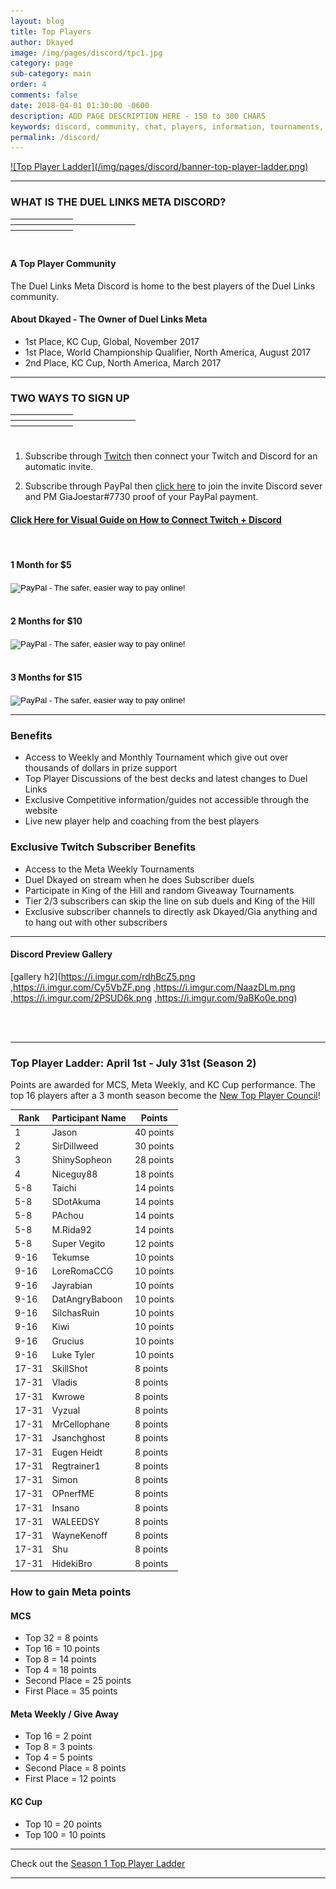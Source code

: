 ```yaml
---
layout: blog
title: Top Players
author: Dkayed
image: /img/pages/discord/tpc1.jpg
category: page
sub-category: main
order: 4
comments: false
date: 2018-04-01 01:30:00 -0600
description: ADD PAGE DESCRIPTION HERE - 150 to 300 CHARS
keywords: discord, community, chat, players, information, tournaments, friends, find friends
permalink: /discord/
---
```



<a href="#topladder"> 
![Top Player Ladder](/img/pages/discord/banner-top-player-ladder.png)
</a>

<hr style="border-color: #B5B5B5;">

<div class="section">
    <h3 class="text-center">WHAT IS THE DUEL LINKS META DISCORD?</h3>
    <hr style="width: 100px; border-color: #D8D8D8; margin-bottom: 8px;
    margin-top: 8px;">
    <hr style="width: 200px; border-color: #D8D8D8; margin-bottom: 8px;
    margin-top: 8px;">
    <hr style="width: 100px; border-color: #D8D8D8; margin-bottom: 8px;
    margin-top: 8px;">
    </div> 

<br>

#### A Top Player Community    
The Duel Links Meta Discord is home to the best players of the Duel Links community.

#### About Dkayed - The Owner of Duel Links Meta
* 1st Place, KC Cup, Global, November 2017
* 1st Place, World Championship Qualifier, North America, August 2017
* 2nd Place, KC Cup, North America, March 2017

<hr style="border-color: #B5B5B5;">

<div class="section">
    <h3 class="text-center">TWO WAYS TO SIGN UP</h3>
    <hr style="width: 100px; border-color: #D8D8D8; margin-bottom: 8px;
    margin-top: 8px;">
    <hr style="width: 200px; border-color: #D8D8D8; margin-bottom: 8px;
    margin-top: 8px;">
    <hr style="width: 100px; border-color: #D8D8D8; margin-bottom: 8px;
    margin-top: 8px;">
</div>

<br>

1. Subscribe through [Twitch](https://twitch.tv/duellinksmeta/subscribe) then connect your Twitch and Discord for an automatic invite.

2. Subscribe through PayPal then [click here](https://discord.gg/duellinksmeta) to join the invite Discord sever and PM GiaJoestar#7730 proof of your PayPal payment.

#### [Click Here for Visual Guide on How to Connect Twitch + Discord](https://i.imgur.com/q60isMF.png) 

<br>

#### 1 Month for $5
<form action="https://www.paypal.com/cgi-bin/webscr" method="post" target="_top">
<input type="hidden" name="cmd" value="_s-xclick">
<input type="hidden" name="hosted_button_id" value="EDPJZCLKQYP2G">
<input type="image" src="https://i.imgur.com/G1BEsT0.png" border="0" name="submit" alt="PayPal - The safer, easier way to pay online!">
<img alt="" border="0" src="https://www.paypalobjects.com/en_US/i/scr/pixel.gif" width="1" height="1">
</form>

<br>

#### 2 Months for $10
<form action="https://www.paypal.com/cgi-bin/webscr" method="post" target="_top">
<input type="hidden" name="cmd" value="_s-xclick">
<input type="hidden" name="hosted_button_id" value="JB4L2ZJFCF5HU">
<input type="image" src="https://i.imgur.com/SKvC4Se.png" border="0" name="submit" alt="PayPal - The safer, easier way to pay online!">
<img alt="" border="0" src="https://www.paypalobjects.com/en_US/i/scr/pixel.gif" width="1" height="1">
</form>

<br>

#### 3 Months for $15
<form action="https://www.paypal.com/cgi-bin/webscr" method="post" target="_top">
<input type="hidden" name="cmd" value="_s-xclick">
<input type="hidden" name="hosted_button_id" value="V5DUTBV9ST3WS">
<input type="image" src="https://i.imgur.com/jSdIVNE.png" border="0" name="submit" alt="PayPal - The safer, easier way to pay online!">
<img alt="" border="0" src="https://www.paypalobjects.com/en_US/i/scr/pixel.gif" width="1" height="1">
</form>

<hr style="border-color: #B5B5B5;">

### Benefits
* Access to Weekly and Monthly Tournament which give out over thousands of dollars in prize support
* Top Player Discussions of the best decks and latest changes to Duel Links
* Exclusive Competitive information/guides not accessible through the website
* Live new player help and coaching from the best players

### Exclusive Twitch Subscriber Benefits
* Access to the Meta Weekly Tournaments
* Duel Dkayed on stream when he does Subscriber duels
* Participate in King of the Hill and random Giveaway Tournaments
* Tier 2/3 subscribers can skip the line on sub duels and King of the Hill
* Exclusive subscriber channels to directly ask Dkayed/Gia anything and to hang out with other subscribers

---

#### Discord Preview Gallery

[gallery h2](https://i.imgur.com/rdhBcZ5.png ,https://i.imgur.com/Cy5VbZF.png ,https://i.imgur.com/NaazDLm.png ,https://i.imgur.com/2PSUD6k.png ,https://i.imgur.com/9aBKo0e.png)

<br>
<br>

---

<a name="topladder"></a>
### Top Player Ladder: April 1st - July 31st (Season 2)

Points are awarded for MCS, Meta Weekly, and KC Cup performance. The top 16 players after a 3 month season become the [New Top Player Council](/top-player-council/)!

| Rank | Participant Name | Points |
|--|--|--|
|1|Jason| 40 points|
|2| SirDillweed| 30 points|
|3|ShinySopheon|28 points|
|4|Niceguy88| 18 points|
|5-8|Taichi| 14 points|
|5-8|SDotAkuma| 14 points|
|5-8|PAchou| 14 points|
|5-8|M.Rida92| 14 points|
|5-8|Super Vegito| 12 points|
|9-16|Tekumse| 10 points|
|9-16|LoreRomaCCG| 10 points|
|9-16|Jayrabian| 10 points|
|9-16|DatAngryBaboon| 10 points|
|9-16|SilchasRuin| 10 points|
|9-16|Kiwi| 10 points|
|9-16|Grucius| 10 points|
|9-16|Luke Tyler| 10 points|
|17-31|SkillShot| 8 points|
|17-31|Vladis| 8 points|
|17-31|Kwrowe| 8 points|
|17-31|Vyzual| 8 points|
|17-31|MrCellophane| 8 points|
|17-31|Jsanchghost| 8 points|
|17-31|Eugen Heidt| 8 points|
|17-31|Regtrainer1| 8 points|
|17-31|Simon| 8 points|
|17-31|OPnerfME| 8 points|
|17-31|Insano| 8 points|
|17-31|WALEEDSY| 8 points|
|17-31|WayneKenoff| 8 points|
|17-31|Shu| 8 points|
|17-31|HidekiBro| 8 points|

### How to gain Meta points

#### MCS
* Top 32 = 8 points 
* Top 16 = 10 points 
* Top 8 = 14 points 
* Top 4 = 18 points 
* Second Place = 25 points 
* First Place = 35 points

#### Meta Weekly / Give Away
* Top 16 = 2 point 
* Top 8 = 3 points 
* Top 4 = 5 points 
* Second Place = 8 points 
* First Place = 12 points

#### KC Cup
* Top 10 = 20 points
* Top 100 = 10 points

--------
Check out the [Season 1 Top Player Ladder](/season-1-ladder)

<hr style="border-color: #B5B5B5;">